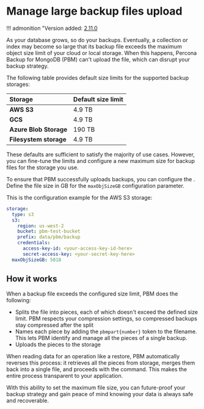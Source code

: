 # Manage large backup files upload 

!!! admonition "Version added: [2.11.0](../release-notes/2.11.0.md)

As your database grows, so do your backups. Eventually, a collection or index  may become so large that its backup file exceeds the maximum object size limit of your cloud or local storage. When this happens, Percona Backup for MongoDB (PBM) can't upload the file, which can disrupt your backup strategy.

The following table provides default size limits for the supported backup storages:

| Storage | Default size limit|
| :--- | :--- |
| **AWS S3** | 4.9 TB |
| **GCS** | 4.9 TB |
| **Azure Blob Storage** | 190 TB |
| **Filesystem storage** | 4.9 TB |

These defaults are sufficient to satisfy the majority of use cases. However, you can fine-tune the limits and configure a new maximum size for backup files for the storage you use.  

To ensure that PBM successfully uploads backups, you can configure the . Define the file size in GB for the `maxObjSizeGB` configuration parameter.

This is the configuration example for the AWS S3 storage:

```yaml
storage:
  type: s3
  s3:
    region: us-west-2
    bucket: pbm-test-bucket
    prefix: data/pbm/backup
    credentials:
      access-key-id: <your-access-key-id-here>
      secret-access-key: <your-secret-key-here>
  maxObjSizeGB: 5018
```

## How it works

When a backup file exceeds the configured size limit, PBM does the following:

* Splits the file into pieces, each of which doesn't exceed the defined size limit. PBM respects your compression settings, so compressed backups stay compressed after the split
* Names each piece by adding the `pbmpart{number}` token to the filename. This lets PBM identify and manage all the pieces of a single backup.
* Uploads the pieces to the storage

When reading data for an operation like a restore, PBM automatically reverses this process: it retrieves all the pieces from storage, merges them back into a single file, and proceeds with the command. This makes the entire process transparent to your application.

With this ability to set the maximum file size, you can future-proof your backup strategy and gain peace of mind knowing your data is always safe and recoverable. 